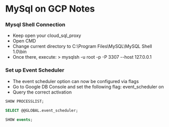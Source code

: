 # MySql on GCP Notes

### Mysql Shell Connection
* Keep open your cloud_sql_proxy
* Open CMD
* Change current directory to C:\Program Files\MySQL\MySQL Shell 1.0\bin
* Once there, execute: > mysqlsh -u root -p -P 3307 --host 127.0.0.1


### Set up Event Scheduler
* The event scheduler option can now be configured via flags
* Go to Google DB Console and set the following flag: event_scheduler on
* Query the correct activation
```sql
SHOW PROCESSLIST;

SELECT @@GLOBAL.event_scheduler;

SHOW events;
```